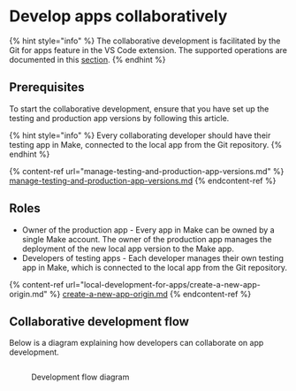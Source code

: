 # Develop apps collaboratively

{% hint style="info" %}
The collaborative development is facilitated by the Git for apps feature in the VS Code extension. The supported operations are documented in this [section](local-development-for-apps/).
{% endhint %}

## Prerequisites

To start the collaborative development, ensure that you have set up the testing and production app versions by following this article.

{% hint style="info" %}
Every collaborating developer should have their testing app in Make, connected to the local app from the Git repository.
{% endhint %}

{% content-ref url="manage-testing-and-production-app-versions.md" %}
[manage-testing-and-production-app-versions.md](manage-testing-and-production-app-versions.md)
{% endcontent-ref %}

## Roles

* Owner of the production app - Every app in Make can be owned by a single Make account. The owner of the production app manages the deployment of the new local app version to the Make app.
* Developers of testing apps - Each developer manages their own testing app in Make, which is connected to the local app from the Git repository.

{% content-ref url="local-development-for-apps/create-a-new-app-origin.md" %}
[create-a-new-app-origin.md](local-development-for-apps/create-a-new-app-origin.md)
{% endcontent-ref %}

## Collaborative development flow

Below is a diagram explaining how developers can collaborate on app development.

<figure><img src="../../.gitbook/assets/FigJam basics (1).png" alt=""><figcaption><p>Development flow diagram</p></figcaption></figure>

